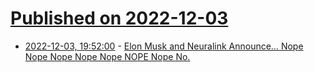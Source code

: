 # [Published on 2022-12-03](index.md)

* [2022-12-03, 19:52:00](https://soylentnews.org/article.pl?sid=22/12/02/195257&from=rss) - [Elon Musk and Neuralink Announce… Nope Nope Nope Nope Nope NOPE Nope No.](https://soylentnews.org/article.pl?sid=22/12/02/195257&from=rss)
